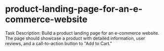 # product-landing-page-for-an-e-commerce-website
Task Description: Build a product landing page for an e-commerce website. The page should showcase a product with detailed information, user reviews, and a call-to-action button to "Add to Cart."
